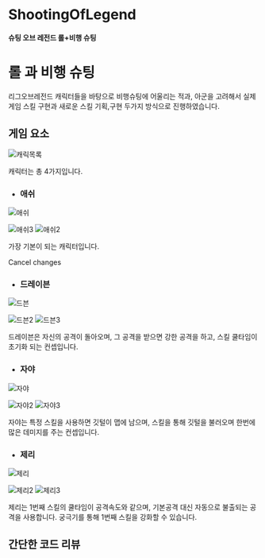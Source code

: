 # ShootingOfLegend

<b>슈팅 오브 레전드 롤+비행 슈팅</b>

# 롤 과 비행 슈팅

리그오브레전드 캐릭터들을 바탕으로 비행슈팅에 어울리는 적과, 아군을 고려해서 실제 게임 스킬 구현과 새로운 스킬 기획,구현 두가지 방식으로 진행하였습니다.

## 게임 요소

![캐릭목록](https://user-images.githubusercontent.com/83604180/162599156-a64c2967-685a-4f5d-bc3a-c39cfa63da98.PNG)

캐릭터는 총 4가지입니다.

- ### 애쉬


![애쉬](https://user-images.githubusercontent.com/83604180/162599172-21e47870-c6a2-495b-81b5-65be24fdaa1e.gif)

![애쉬3](https://user-images.githubusercontent.com/83604180/162599166-3f551f07-722f-46e4-a0b5-507f83313830.gif)
![애쉬2](https://user-images.githubusercontent.com/83604180/162599165-141dec52-ce2a-4024-bab9-9cdbb3440420.gif)

가장 기본이 되는 캐릭터입니다.


Cancel changes

- ### 드레이븐


![드븐](https://user-images.githubusercontent.com/83604180/162599242-be1308a3-85fc-4001-898a-0e0906460879.gif)

![드븐2](https://user-images.githubusercontent.com/83604180/162599243-98c2020e-1b08-48a6-8ace-a4cca4b718f2.gif)
![드븐3](https://user-images.githubusercontent.com/83604180/162599245-4ff4c79f-7977-4868-8d99-db14852385d7.gif)

드레이븐은 자신의 공격이 돌아오며, 그 공격을 받으면 강한 공격을 하고, 스킬 쿨타임이 초기화 되는 컨셉입니다.




- ### 자야


![자야](https://user-images.githubusercontent.com/83604180/162599313-c38780f3-9700-4722-a9f3-1b0e941ab4ff.gif)

![자야2](https://user-images.githubusercontent.com/83604180/162599317-2ed18ffb-6eda-4977-82df-a3e021999ac0.gif)
![자야3](https://user-images.githubusercontent.com/83604180/162599319-87935f03-279c-48d8-88be-7010a76d4165.gif)

자야는 특정 스킬을 사용하면 깃털이 맵에 남으며, 스킬을 통해 깃털을 불러오며 한번에 많은 데미지를 주는 컨셉입니다.




- ### 제리

![제리](https://user-images.githubusercontent.com/83604180/162599330-b5f7a5e8-405f-4df2-9e9a-f6ac96d1da24.gif)

![제리2](https://user-images.githubusercontent.com/83604180/162599337-855ea4ce-e5b2-459b-b709-6ade316da06e.gif)
![제리3](https://user-images.githubusercontent.com/83604180/162599338-7d432643-7db9-485a-8d63-ebac2e60f0fd.gif)

제리는 1번째 스킬의 쿨타임이 공격속도와 같으며, 기본공격 대신 자동으로 불출되는 공격을 사용합니다.
궁극기를 통해 1번째 스킬을 강화할 수 있습니다.





## 간단한 코드 리뷰



